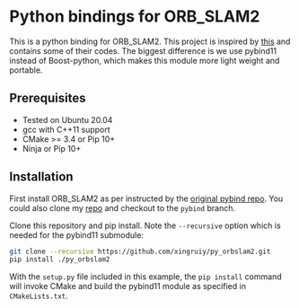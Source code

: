 # Python bindings for ORB_SLAM2

This is a python binding for ORB_SLAM2. This project is inspired by [this](https://github.com/jskinn/ORB_SLAM2-PythonBindings.git) and contains some of their codes. The biggest difference is we use pybind11 instead of Boost-python, which makes this module more light weight and portable.

## Prerequisites

* Tested on Ubuntu 20.04
* gcc with C++11 support
* CMake >= 3.4 or Pip 10+
* Ninja or Pip 10+

## Installation

First install ORB_SLAM2 as per instructed by the [original pybind repo](https://github.com/jskinn/ORB_SLAM2-PythonBindings.git). You could also clone my [repo](https://github.com/xingruiy/ORB_SLAM2.git) and checkout to the `pybind` branch.

Clone this repository and pip install. Note the `--recursive` option which is needed for the pybind11 submodule:

```bash
git clone --recursive https://github.com/xingruiy/py_orbslam2.git
pip install ./py_orbslam2
```

With the `setup.py` file included in this example, the `pip install` command will
invoke CMake and build the pybind11 module as specified in `CMakeLists.txt`.
